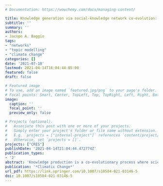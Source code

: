 ```yaml
---
# Documentation: https://wowchemy.com/docs/managing-content/

title: Knowledge generation via social-knowledge network co-evolution: 30 years (1990–2019) of adaptation, mitigation and transformation related to climate change
subtitle: ''
summary: ''
authors:
- Jacopo A. Baggio
tags:
- "networks"
- "topic modelling"
- "climate change"
categories: []
date: '2021-07-18'
lastmod: 2021-04-14T16:04:44-05:00
featured: false
draft: false

# Featured image
# To use, add an image named `featured.jpg/png` to your page's folder.
# Focal points: Smart, Center, TopLeft, Top, TopRight, Left, Right, BottomLeft, Bottom, BottomRight.
image:
  caption: ''
  focal_point: ''
  preview_only: false

# Projects (optional).
#   Associate this post with one or more of your projects.
#   Simply enter your project's folder or file name without extension.
#   E.g. `projects = ["internal-project"]` references `content/project/deep-learning/index.md`.
#   Otherwise, set `projects = []`.
projects: ["CRES"]
publishDate: '2021-04-14T21:04:44.472774Z'
publication_types:
- '2'
abstract: 'Knowledge production is a co-evolutionary process where scientific topics and concepts are debated, discussed and assessed between scientists. We assess, we analyze, we “interpret” the world, and, at the same time, we communicate with one another, and we value certain knowledge more than other knowledge, based on some measure of prestige, conformism or past events. Here we analyze the evolution of research topics over the past 30 years (from 1990 to 2019) and assess how research topics have evolved by jointly analyzing topic evolution and the citation network related to climate change adaptation, mitigation or transformation. We found that (1) the research focus has evolved from emissions and modelling to social impacts (i.e. local policies), (2) research on climate change (and possibly research in general) is often confined within specific research areas, hinting that interdisciplinary and convergent work may open opportunities for integrative research able to foster innovative thinking in climate science, and (3) the climate change literature is increasing in overall complexity, requiring novel tools to make sense of the literature such as the implementation of more refined machine learning and natural language process algorithms to identify causal mechanisms and synthesize the body of work to generate new knowledge.'
publication: '*Climatic Change*'
url_pdf: https://link.springer.com/10.1007/s10584-021-03146-5
doi: 10.1007/s10584-021-03146-5
---
```

